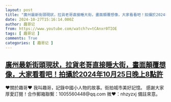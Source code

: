 ```yaml
---
layout: post
title: "廣州最新街頭現狀，拉貨老哥直接睡大街，畫面顛覆想像，大家看看吧！拍攝於2024年10月25日晚上8點許"
date: 2024-10-27T15:16:14.000Z
author: 趣哥记
from: https://www.youtube.com/watch?v=tCAnxr0TIOE
tags: [ 趣哥记 ]
comments: True
categories: [ 趣哥记 ]
---
```

<!--1730042174000-->
[廣州最新街頭現狀，拉貨老哥直接睡大街，畫面顛覆想像，大家看看吧！拍攝於2024年10月25日晚上8點許](https://www.youtube.com/watch?v=tCAnxr0TIOE)
------

<div>
♥關於趣哥♥  我叫趣哥，記錄中國小人物的故事。街拍城市美好記憶。  感謝大家厚愛訂閱！合作郵箱聯繫：1005560448@qq.com 微❤：nhzyzxj 備註來意。
</div>
